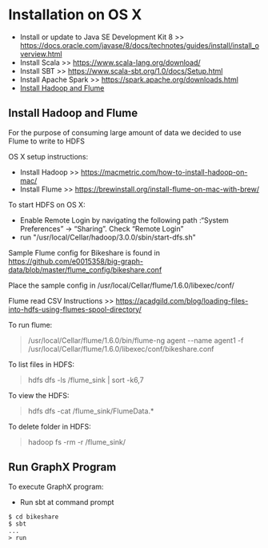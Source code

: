 # Installation on OS X

* Install or update to Java SE Development Kit 8 >> https://docs.oracle.com/javase/8/docs/technotes/guides/install/install_overview.html
* Install Scala >> https://www.scala-lang.org/download/
* Install SBT >> https://www.scala-sbt.org/1.0/docs/Setup.html
* Install Apache Spark >> https://spark.apache.org/downloads.html
* [Install Hadoop and Flume](#install-hadoop-and-flume)

## Install Hadoop and Flume
For the purpose of consuming large amount of data we decided to use Flume to write to HDFS

OS X setup instructions:
* Install Hadoop >> <https://macmetric.com/how-to-install-hadoop-on-mac/>
* Install Flume >> <https://brewinstall.org/install-flume-on-mac-with-brew/>

To start HDFS on OS X:
* Enable Remote Login by navigating the following path :“System Preferences” -> “Sharing”. Check “Remote Login”
* run "/usr/local/Cellar/hadoop/3.0.0/sbin/start-dfs.sh"

Sample Flume config for Bikeshare is found in https://github.com/e0015358/big-graph-data/blob/master/flume_config/bikeshare.conf

Place the sample config in /usr/local/Cellar/flume/1.6.0/libexec/conf/

Flume read CSV Instructions >> <https://acadgild.com/blog/loading-files-into-hdfs-using-flumes-spool-directory/>

To run flume:
> /usr/local/Cellar/flume/1.6.0/bin/flume-ng agent --name agent1 -f /usr/local/Cellar/flume/1.6.0/libexec/conf/bikeshare.conf

To list files in HDFS:
> hdfs dfs -ls /flume_sink | sort -k6,7

To view the HDFS:
> hdfs dfs -cat /flume_sink/FlumeData.*

To delete folder in HDFS:
> hadoop fs -rm -r /flume_sink/

## Run GraphX Program
To execute GraphX program:

- Run sbt at command prompt
```
$ cd bikeshare
$ sbt
...
> run
```
